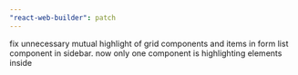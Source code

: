 ```yaml
---
"react-web-builder": patch
---
```


fix unnecessary mutual highlight of grid components and items in form list component in sidebar. now only one component is highlighting elements inside
